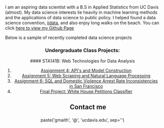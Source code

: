 I am an aspiring data scientist with a B.S in Applied Statistics from UC Davis (almost). My data science interests lie heavily in machine learning methods and the applications of data science to public policy. I helped found a data science convention, <a href= 'http://www.iidata.net/'>iidata</a>, and also enjoy long walks on the beach. You can click <a href="https://github.com/Graym4c">here to view my Github Page</a>

Below is a sample of recently completed data science projects

<center><h3>Undergraduate Class Projects:</h3>
#### STA141B: Web Technologies for Data Analysis
<ol>
<li><a href='https://github.com/Graym4c/Graym4c.github.io/blob/master/assignment4.ipynb'>Assignment 4: API's and Model Construction</a></li>
<li><a href='https://github.com/Graym4c/Graym4c.github.io/blob/master/assignment5.ipynb'>Assignment 5: Web Scraping and Natural Language Processing</a></li>
<li><a href='https://github.com/Graym4c/Graym4c.github.io/blob/master/assignment%20seis.ipynb'>Assignment 6: SQL and Domestic Violence Arrest Rate Inconsistencies in San Francisco</a></li>
<li><a href='https://palautatan.github.io/project141b/'>Final Project: White House Petitions Classifier</a></li>
</ol>

<center><h2><ul>Contact me</ul></h2>
<center> paste('gmaith', '@', 'ucdavis.edu', sep='')
